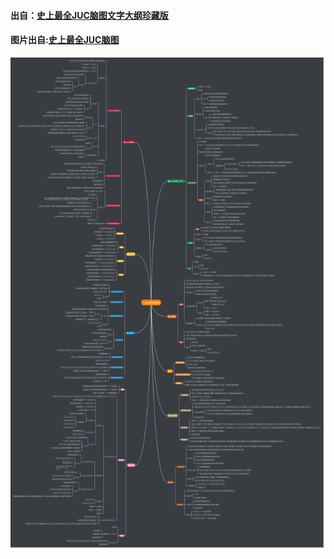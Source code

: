 #### 出自：[史上最全JUC脑图文字大纲珍藏版](https://mp.weixin.qq.com/s?__biz=MzUzNTY4NTYxMA==&mid=2247483927&idx=1&sn=fae69e8e25c595430d18de697ae61dab&chksm=fa80f292cdf77b844c18350a137adcf73842a2c6c8ae510cb78a0138d2112c9ac708c3e0261a&mpshare=1&scene=1&srcid=05066g7TaSOOXKxXaxWH8tQf&pass_ticket=gmSqCPzvRdYVH4xsPZ8%2BdCpUWVmZvIq%2BeVdiaEu%2BPbQ%3D#rd)
#### 图片出自:[史上最全JUC脑图](http://cmsblogs.com/wp-content/images/share/chenssy_juc_201712.png)
![jdk concurrent](../../pic/Java并发笔记.png)